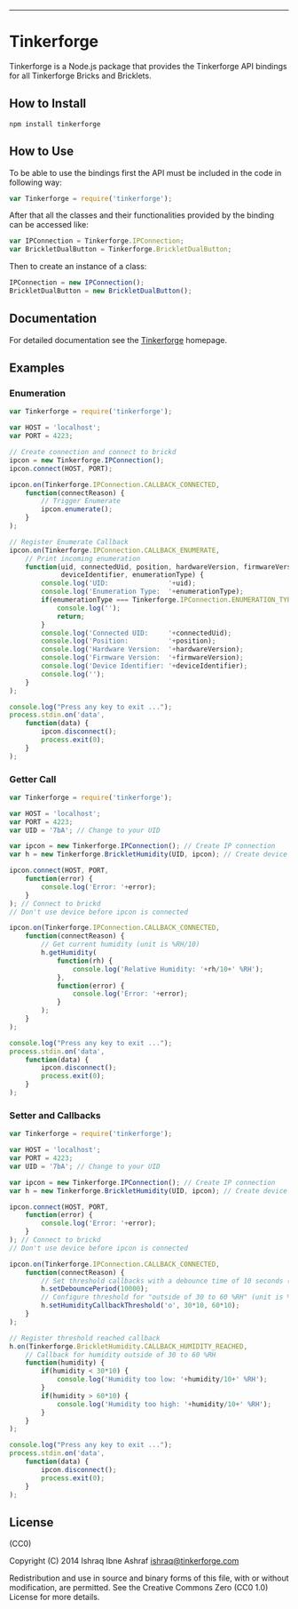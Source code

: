 <hr />

# Tinkerforge
Tinkerforge is a Node.js package that provides the Tinkerforge API bindings for all Tinkerforge Bricks and Bricklets.

## How to Install

```
npm install tinkerforge
```

## How to Use
To be able to use the bindings first the API must be included in the code in following way:

```js
var Tinkerforge = require('tinkerforge');
```

After that all the classes and their functionalities provided by the binding can be accessed like:

```js
var IPConnection = Tinkerforge.IPConnection;
var BrickletDualButton = Tinkerforge.BrickletDualButton;
```

Then to create an instance of a class:

```js
IPConnection = new IPConnection();
BrickletDualButton = new BrickletDualButton();
```

## Documentation
For detailed documentation see the [Tinkerforge](https://www.tinkerforge.com/en/doc/Software/API_Bindings_JavaScript.html) homepage.

## Examples
### Enumeration

```js
var Tinkerforge = require('tinkerforge');

var HOST = 'localhost';
var PORT = 4223;

// Create connection and connect to brickd
ipcon = new Tinkerforge.IPConnection();
ipcon.connect(HOST, PORT);

ipcon.on(Tinkerforge.IPConnection.CALLBACK_CONNECTED,
    function(connectReason) {
        // Trigger Enumerate
        ipcon.enumerate();
    }
);

// Register Enumerate Callback
ipcon.on(Tinkerforge.IPConnection.CALLBACK_ENUMERATE,
    // Print incoming enumeration
    function(uid, connectedUid, position, hardwareVersion, firmwareVersion,
             deviceIdentifier, enumerationType) {
        console.log('UID:               '+uid);
        console.log('Enumeration Type:  '+enumerationType);
        if(enumerationType === Tinkerforge.IPConnection.ENUMERATION_TYPE_DISCONNECTED) {
            console.log('');
            return;
        }
        console.log('Connected UID:     '+connectedUid);
        console.log('Position:          '+position);
        console.log('Hardware Version:  '+hardwareVersion);
        console.log('Firmware Version:  '+firmwareVersion);
        console.log('Device Identifier: '+deviceIdentifier);
        console.log('');
    }
);

console.log("Press any key to exit ...");
process.stdin.on('data',
    function(data) {
        ipcon.disconnect();
        process.exit(0);
    }
);
```

### Getter Call

```js
var Tinkerforge = require('tinkerforge');

var HOST = 'localhost';
var PORT = 4223;
var UID = '7bA'; // Change to your UID

var ipcon = new Tinkerforge.IPConnection(); // Create IP connection
var h = new Tinkerforge.BrickletHumidity(UID, ipcon); // Create device object

ipcon.connect(HOST, PORT,
    function(error) {
        console.log('Error: '+error);        
    }
); // Connect to brickd
// Don't use device before ipcon is connected

ipcon.on(Tinkerforge.IPConnection.CALLBACK_CONNECTED,
    function(connectReason) {
        // Get current humidity (unit is %RH/10)
        h.getHumidity(
            function(rh) {
                console.log('Relative Humidity: '+rh/10+' %RH');
            },
            function(error) {
                console.log('Error: '+error);
            }
        );
    }
);

console.log("Press any key to exit ...");
process.stdin.on('data',
    function(data) {
        ipcon.disconnect();
        process.exit(0);
    }
);
```

### Setter and Callbacks

```js
var Tinkerforge = require('tinkerforge');

var HOST = 'localhost';
var PORT = 4223;
var UID = '7bA'; // Change to your UID

var ipcon = new Tinkerforge.IPConnection(); // Create IP connection
var h = new Tinkerforge.BrickletHumidity(UID, ipcon); // Create device object

ipcon.connect(HOST, PORT,
    function(error) {
        console.log('Error: '+error);        
    }
); // Connect to brickd
// Don't use device before ipcon is connected

ipcon.on(Tinkerforge.IPConnection.CALLBACK_CONNECTED,
    function(connectReason) {
        // Set threshold callbacks with a debounce time of 10 seconds (10000ms)
        h.setDebouncePeriod(10000);
        // Configure threshold for "outside of 30 to 60 %RH" (unit is %RH/10)
        h.setHumidityCallbackThreshold('o', 30*10, 60*10);    
    }
);

// Register threshold reached callback
h.on(Tinkerforge.BrickletHumidity.CALLBACK_HUMIDITY_REACHED,
    // Callback for humidity outside of 30 to 60 %RH
    function(humidity) {
        if(humidity < 30*10) {
            console.log('Humidity too low: '+humidity/10+' %RH');
        }
        if(humidity > 60*10) {
            console.log('Humidity too high: '+humidity/10+' %RH');
        }
    }
);

console.log("Press any key to exit ...");
process.stdin.on('data',
    function(data) {
        ipcon.disconnect();
        process.exit(0);
    }
);
```

## License
(CC0)

Copyright (C) 2014 Ishraq Ibne Ashraf [ishraq@tinkerforge.com](mailto:ishraq@tinkerforge.com)

Redistribution and use in source and binary forms of this file, with or without modification, are permitted. See the Creative Commons Zero (CC0 1.0) License for more details.
